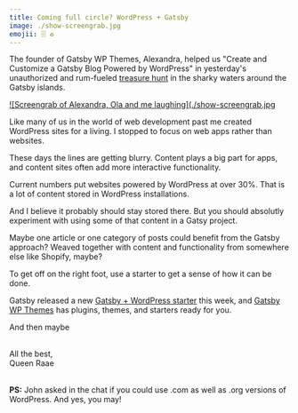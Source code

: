 ```yaml
---
title: Coming full circle? WordPress + Gatsby
image: ./show-screengrab.jpg
emojii: 🗄 ♻️
---
```


The founder of Gatsby WP Themes, Alexandra, helped us "Create and Customize a Gatsby Blog Powered by WordPress" in yesterday's unauthorized and rum-fueled [treasure hunt](https://youtu.be/BzigfV2BiIE) in the sharky waters around the Gatsby islands.

[![Screengrab of Alexandra, Ola and me laughing](./show-screengrab.jpg](https://youtu.be/BzigfV2BiIE)

Like many of us in the world of web development past me created WordPress sites for a living. I stopped to focus on web apps rather than websites.

These days the lines are getting blurry. Content plays a big part for apps, and content sites often add more interactive functionality.

Current numbers put websites powered by WordPress at over 30%. That is a lot of content stored in WordPress installations.

And I believe it probably should stay stored there. But you should absolutly experiment with using some of that content in a Gatsy project.

Maybe one article or one category of posts could benefit from the Gatsby approach? Weaved together with content and functionality from somewhere else like Shopify, maybe?

To get off on the right foot, use a starter to get a sense of how it can be done.

Gatsby released a new [Gatsby + WordPress starter](https://www.gatsbyjs.com/starters/gatsbyjs/gatsby-starter-wordpress-homepage/) this week, and [Gatsby WP Themes](https://gatsbywpthemes.com/) has plugins, themes, and starters ready for you.

And then maybe

&nbsp;  
All the best,  
Queen Raae

&nbsp;  
**PS:** John asked in the chat if you could use .com as well as .org versions of WordPress. And yes, you may!
